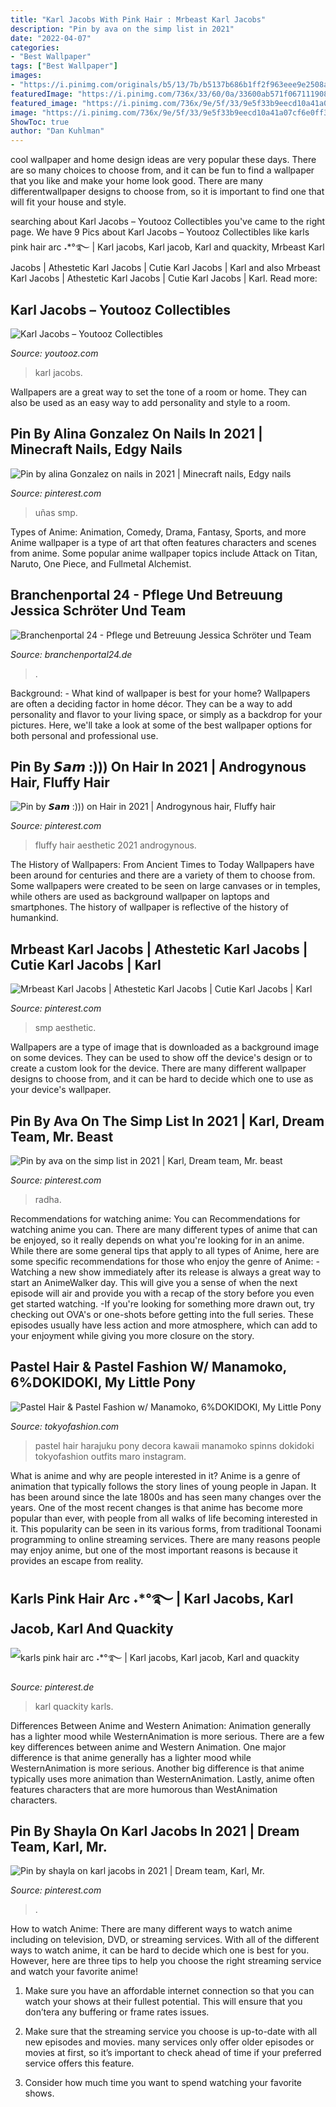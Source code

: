 ```yaml
---
title: "Karl Jacobs With Pink Hair : Mrbeast Karl Jacobs"
description: "Pin by ava on the simp list in 2021"
date: "2022-04-07"
categories:
- "Best Wallpaper"
tags: ["Best Wallpaper"]
images:
- "https://i.pinimg.com/originals/b5/13/7b/b5137b686b1ff2f963eee9e2508ad10c.jpg"
featuredImage: "https://i.pinimg.com/736x/33/60/0a/33600ab571f06711190826fd7096c48e.jpg"
featured_image: "https://i.pinimg.com/736x/9e/5f/33/9e5f33b9eecd10a41a07cf6e0ff3b970.jpg"
image: "https://i.pinimg.com/736x/9e/5f/33/9e5f33b9eecd10a41a07cf6e0ff3b970.jpg"
ShowToc: true
author: "Dan Kuhlman"
---
```



cool wallpaper and home design ideas are very popular these days. There are so many choices to choose from, and it can be fun to find a wallpaper that you like and make your home look good. There are many differentwallpaper designs to choose from, so it is important to find one that will fit your house and style.

	

		
searching about Karl Jacobs – Youtooz Collectibles you've came to the right page. We have 9 Pics about Karl Jacobs – Youtooz Collectibles like karls pink hair arc ˖*°࿐ | Karl jacobs, Karl jacob, Karl and quackity, Mrbeast Karl Jacobs | Athestetic Karl Jacobs | Cutie Karl Jacobs | Karl and also Mrbeast Karl Jacobs | Athestetic Karl Jacobs | Cutie Karl Jacobs | Karl. Read more:
		
    
## Karl Jacobs – Youtooz Collectibles

<img loading=lazy src="http://cdn.shopify.com/s/files/1/0160/2840/1712/products/karljacobs_box_final_1200.jpg?v=1611269926" onerror="this.onerror=null;this.src='https://tse2.mm.bing.net/th?id=OIP.M_dMq6SL0Tr1Jj3D7P0evQHaJD&amp;pid=15.1';" alt="Karl Jacobs – Youtooz Collectibles">

_Source: youtooz.com_

>karl jacobs. 

	

Wallpapers are a great way to set the tone of a room or home. They can also be used as an easy way to add personality and style to a room.

    
## Pin By Alina Gonzalez On Nails In 2021 | Minecraft Nails, Edgy Nails

<img loading=lazy src="https://i.pinimg.com/736x/3c/5c/04/3c5c04653859bba3fcb1632c6dbaf288.jpg" onerror="this.onerror=null;this.src='https://tse2.mm.bing.net/th?id=OIP.lgScJsV69kg-QXoVSU_BlgAAAA&amp;pid=15.1';" alt="Pin by alina Gonzalez on nails in 2021 | Minecraft nails, Edgy nails">

_Source: pinterest.com_

>uñas smp. 

	

Types of Anime: Animation, Comedy, Drama, Fantasy, Sports, and more
Anime wallpaper is a type of art that often features characters and scenes from anime. Some popular anime wallpaper topics include Attack on Titan, Naruto, One Piece, and Fullmetal Alchemist.

    
## Branchenportal 24 - Pflege Und Betreuung Jessica Schröter Und Team

<img loading=lazy src="http://www.branchenportal24.de/images/links/link339.jpg" onerror="this.onerror=null;this.src='https://tse3.mm.bing.net/th?id=OIP.tPTVQpuV1pNdGRNwyHi54wAAAA&amp;pid=15.1';" alt="Branchenportal 24 - Pflege und Betreuung Jessica Schröter und Team">

_Source: branchenportal24.de_

>. 

	

Background: - What kind of wallpaper is best for your home?
Wallpapers are often a deciding factor in home décor. They can be a way to add personality and flavor to your living space, or simply as a backdrop for your pictures. Here, we'll take a look at some of the best wallpaper options for both personal and professional use.

    
## Pin By 𝙎𝙖𝙢 :))) On Hair In 2021 | Androgynous Hair, Fluffy Hair

<img loading=lazy src="https://i.pinimg.com/736x/57/fc/04/57fc04d9b70a59d36223d875871c9bb7.jpg" onerror="this.onerror=null;this.src='https://tse4.mm.bing.net/th?id=OIP.jl35G57d2t4rBt6QnuQTLQHaNK&amp;pid=15.1';" alt="Pin by 𝙎𝙖𝙢 :))) on Hair in 2021 | Androgynous hair, Fluffy hair">

_Source: pinterest.com_

>fluffy hair aesthetic 2021 androgynous. 

	

The History of Wallpapers: From Ancient Times to Today
Wallpapers have been around for centuries and there are a variety of them to choose from. Some wallpapers were created to be seen on large canvases or in temples, while others are used as background wallpaper on laptops and smartphones. The history of wallpaper is reflective of the history of humankind.

    
## Mrbeast Karl Jacobs | Athestetic Karl Jacobs | Cutie Karl Jacobs | Karl

<img loading=lazy src="https://i.pinimg.com/originals/b5/13/7b/b5137b686b1ff2f963eee9e2508ad10c.jpg" onerror="this.onerror=null;this.src='https://tse4.mm.bing.net/th?id=OIP.etMosRKkb6eWs2UeO1PssQAAAA&amp;pid=15.1';" alt="Mrbeast Karl Jacobs | Athestetic Karl Jacobs | Cutie Karl Jacobs | Karl">

_Source: pinterest.com_

>smp aesthetic. 

	

Wallpapers are a type of image that is downloaded as a background image on some devices. They can be used to show off the device's design or to create a custom look for the device. There are many different wallpaper designs to choose from, and it can be hard to decide which one to use as your device's wallpaper.

    
## Pin By Ava On The Simp List In 2021 | Karl, Dream Team, Mr. Beast

<img loading=lazy src="https://i.pinimg.com/736x/33/60/0a/33600ab571f06711190826fd7096c48e.jpg" onerror="this.onerror=null;this.src='https://tse1.mm.bing.net/th?id=OIP.pX-TM9NBIV4PWvISD0BTvAHaGZ&amp;pid=15.1';" alt="Pin by ava on the simp list in 2021 | Karl, Dream team, Mr. beast">

_Source: pinterest.com_

>radha. 

	

Recommendations for watching anime: You can
Recommendations for watching anime you can. There are many different types of anime that can be enjoyed, so it really depends on what you're looking for in an anime. While there are some general tips that apply to all types of Anime, here are some specific recommendations for those who enjoy the genre of Anime: 
-Watching a new show immediately after its release is always a great way to start an AnimeWalker day. This will give you a sense of when the next episode will air and provide you with a recap of the story before you even get started watching. 
-If you're looking for something more drawn out, try checking out OVA's or one-shots before getting into the full series. These episodes usually have less action and more atmosphere, which can add to your enjoyment while giving you more closure on the story.

    
## Pastel Hair &amp; Pastel Fashion W/ Manamoko, 6%DOKIDOKI, My Little Pony

<img loading=lazy src="http://tokyofashion.com/wp-content/uploads/2016/04/TK-2016-02-14-008-002-Harajuku-600x900.jpg" onerror="this.onerror=null;this.src='https://tse2.mm.bing.net/th?id=OIP.Qf-reUkAJ0iuYwgtFZIFdQHaLH&amp;pid=15.1';" alt="Pastel Hair &amp; Pastel Fashion w/ Manamoko, 6%DOKIDOKI, My Little Pony">

_Source: tokyofashion.com_

>pastel hair harajuku pony decora kawaii manamoko spinns dokidoki tokyofashion outfits maro instagram. 

	

What is anime and why are people interested in it?
Anime is a genre of animation that typically follows the story lines of young people in Japan. It has been around since the late 1800s and has seen many changes over the years. One of the most recent changes is that anime has become more popular than ever, with people from all walks of life becoming interested in it. This popularity can be seen in its various forms, from traditional Toonami programming to online streaming services. There are many reasons people may enjoy anime, but one of the most important reasons is because it provides an escape from reality.

    
## Karls Pink Hair Arc ˖*°࿐ | Karl Jacobs, Karl Jacob, Karl And Quackity

<img loading=lazy src="https://i.pinimg.com/736x/9e/5f/33/9e5f33b9eecd10a41a07cf6e0ff3b970.jpg" onerror="this.onerror=null;this.src='https://tse1.mm.bing.net/th?id=OIP.NTgS9ANmKeanSk5qfwJB_gHaIw&amp;pid=15.1';" alt="karls pink hair arc ˖*°࿐ | Karl jacobs, Karl jacob, Karl and quackity">

_Source: pinterest.de_

>karl quackity karls. 

	

Differences Between Anime and Western Animation: Animation generally has a lighter mood while WesternAnimation is more serious.
There are a few key differences between anime and Western Animation. One major difference is that anime generally has a lighter mood while WesternAnimation is more serious. Another big difference is that anime typically uses more animation than WesternAnimation. Lastly, anime often features characters that are more humorous than WestAnimation characters.

    
## Pin By Shayla On Karl Jacobs In 2021 | Dream Team, Karl, Mr.

<img loading=lazy src="https://i.pinimg.com/736x/46/a5/4f/46a54fb5d26a00ed14afec2c63308f68.jpg" onerror="this.onerror=null;this.src='https://tse3.mm.bing.net/th?id=OIP.d3eD8p9rhrliUmkmNFq7QQHaFA&amp;pid=15.1';" alt="Pin by shayla on karl jacobs in 2021 | Dream team, Karl, Mr.">

_Source: pinterest.com_

>. 

	

How to watch Anime: There are many different ways to watch anime including on television, DVD, or streaming services.
With all of the different ways to watch anime, it can be hard to decide which one is best for you. However, here are three tips to help you choose the right streaming service and watch your favorite anime!
1. Make sure you have an affordable internet connection so that you can watch your shows at their fullest potential. This will ensure that you don’tera any buffering or frame rates issues.

2. Make sure that the streaming service you choose is up-to-date with all new episodes and movies. many services only offer older episodes or movies at first, so it’s important to check ahead of time if your preferred service offers this feature.

3. Consider how much time you want to spend watching your favorite shows.

